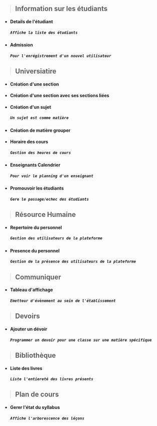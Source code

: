 > ## Information sur les étudiants
* #### Details de l'étudiant
  ##### `Affiche la liste des étudiants`
* #### Admission
  ##### `Pour l'enrégistrement d'un nouvel utilisateur`

> ## Universiatire
* #### Création d'une section

* #### Création d'une section avec ses sections liées

* #### Création d'un sujet
  ##### `Un sujet est comme matière`
* #### Création de matière grouper
* #### Horaire des cours
  ##### `Gestion des heures de cours`
* #### Enseignants Calendrier
  ##### `Pour voir le planning d'un enseignant`
* #### Promouvoir les étudiants
  ##### `Gere le passage/echec des étudiants`

> ## Résource Humaine
* #### Repertoire du personnel
  ##### `Gestion des utilisateurs de la plateforme`
* #### Presence du personnel
  ##### `Gestion de la présence des utilisateurs de la plateforme`

> ## Communiquer
* #### Tableau d'affichage
  ##### `Emetteur d'évènement au sein de l'établissement`

> ## Devoirs
* #### Ajouter un dévoir
  ##### `Programmer un devoir pour une classe sur une matière spécifique`

> ## Bibliothèque
* #### Liste des livres
  ##### `Liste l'entiereté des livres présents`

> ## Plan de cours
* #### Gerer l'état du syllabus
  ##### `Affiche l'arborescence des léçons`